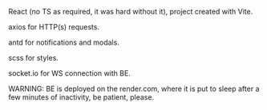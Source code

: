 React (no TS as required, it was hard without it), project created with Vite.

axios for HTTP(s) requests.

antd for notifications and modals.

scss for styles.

socket.io for WS connection with BE.


WARNING: BE is deployed on the render.com, where it is put to sleep after a few minutes of inactivity, be patient, please.
